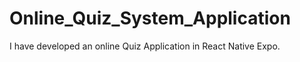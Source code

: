 # Online_Quiz_System_Application
I have developed an online Quiz Application in React Native Expo.

